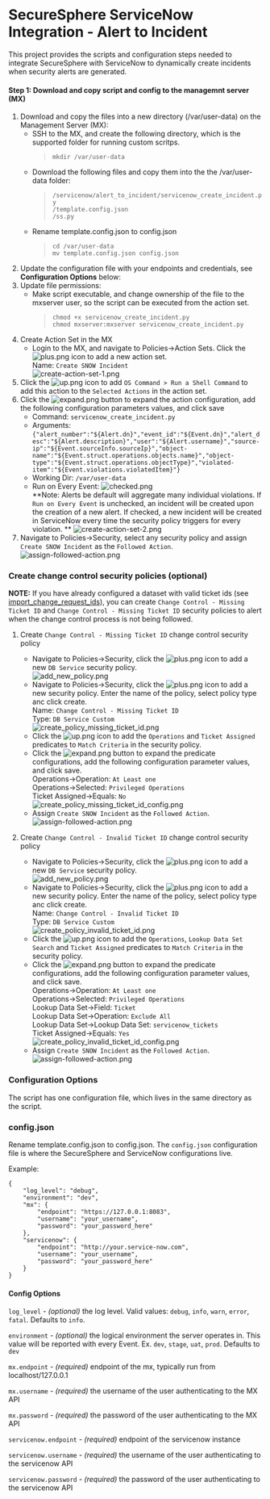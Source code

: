 # SecureSphere ServiceNow Integration - Alert to Incident

This project provides the scripts and configuration steps needed to integrate SecureSphere with ServiceNow to dynamically create incidents when security alerts are generated.  

#### Step 1: Download and copy script and config to the managemnt server (MX)

1. Download and copy the files into a new directory (/var/user-data) on the Management Server (MX):
    - SSH to the MX, and create the following directory, which is the supported folder for running custom scritps.  
        >`mkdir /var/user-data`
    - Download the following files and copy them into the the /var/user-data folder:  
        >`/servicenow/alert_to_incident/servicenow_create_incident.py`  
        `/template.config.json`  
        `/ss.py`  
    - Rename template.config.json to config.json  
        >`cd /var/user-data`  
        `mv template.config.json config.json`  
1. Update the configuration file with your endpoints and credentials, see **Configuration Options** below:
1. Update file permissions:
    - Make script executable, and change ownership of the file to the mxserver user, so the script can be executed from the action set.  
        > `chmod +x servicenow_create_incident.py`  
        `chmod mxserver:mxserver servicenow_create_incident.py`
1. Create Action Set in the MX
    - Login to the MX, and navigate to Policies->Action Sets. Click the ![plus.png](images/plus.png) icon to add a new action set.  
    Name: `Create SNOW Incident`  
    ![create-action-set-1.png](images/create-action-set-1.png)  
1. Click the ![up.png](images/up.png) icon to add `OS Command > Run a Shell Command` to add this action to the `Selected Actions` in the action set.
1. Click the ![expand.png](images/expand.png) button to expand the action configuration, add the following configuration parameters values, and click save  
    - Command: `servicenow_create_incident.py`  
    - Arguments: `{"alert_number":"${Alert.dn}","event_id":"${Event.dn}","alert_desc":"${Alert.description}","user":"${Alert.username}","source-ip":"${Event.sourceInfo.sourceIp}","object-name":"${Event.struct.operations.objects.name}","object-type":"${Event.struct.operations.objectType}","violated-item":"${Event.violations.violatedItem}"}`  
    - Working Dir: `/var/user-data`  
    - Run on Every Event: ![checked.png](images/checked.png)  
    **Note: Alerts be default will aggregate many individual violations. If `Run on Every Event` is unchecked, an incident will be created upon the creation of a new alert. If checked, a new incident will be created in ServiceNow every time the security policy triggers for every violation. **
    ![create-action-set-2.png](images/create-action-set-2.png)    
1. Navigate to Policies->Security, select any security policy and assign `Create SNOW Incident` as the `Followed Action`.
    ![assign-followed-action.png](images/assign-followed-action.png)

### Create change control security policies (optional) ###
**NOTE:** If you have already configured a dataset with valid ticket ids (see [import_change_request_ids](https://github.com/imperva/mx-toolbox/tree/master/servicenow/import_change_request_ids)), you can create `Change Control - Missing Ticket ID` and `Change Control - Missing Ticket ID` security policies to alert when the change control process is not being followed.   


1. Create `Change Control - Missing Ticket ID` change control security policy
    - Navigate to Policies->Security, click the ![plus.png](images/plus.png) icon to add a new `DB Service` security policy.  
        ![add_new_policy.png](images/add_new_policy.png)
    - Navigate to Policies->Security, click the ![plus.png](images/plus.png) icon to add a new security policy.  Enter the name of the policy, select policy type anc click create.   
        Name: `Change Control - Missing Ticket ID`  
        Type: `DB Service Custom`  
        ![create_policy_missing_ticket_id.png](images/create_policy_missing_ticket_id.png)
    - Click the ![up.png](images/up.png) icon to add the `Operations` and `Ticket Assigned` predicates to `Match Criteria` in the security policy.
    - Click the ![expand.png](images/expand.png) button to expand the predicate configurations, add the following configuration parameter values, and click save.  
        Operations->Operation: `At Least one`  
        Operations->Selected: `Privileged Operations`  
        Ticket Assigned->Equals: `No`  
        ![create_policy_missing_ticket_id_config.png](images/create_policy_missing_ticket_id_config.png)
    - Assign `Create SNOW Incident` as the `Followed Action`.  
        ![assign-followed-action.png](images/assign-followed-action.png)  

1. Create `Change Control - Invalid Ticket ID` change control security policy
    - Navigate to Policies->Security, click the ![plus.png](images/plus.png) icon to add a new `DB Service` security policy.  
        ![add_new_policy.png](images/add_new_policy.png)
    - Navigate to Policies->Security, click the ![plus.png](images/plus.png) icon to add a new security policy.  Enter the name of the policy, select policy type anc click create.   
        Name: `Change Control - Invalid Ticket ID`  
        Type: `DB Service Custom`  
        ![create_policy_invalid_ticket_id.png](images/create_policy_invalid_ticket_id.png)
    - Click the ![up.png](images/up.png) icon to add the `Operations`, `Lookup Data Set Search` and `Ticket Assigned` predicates to `Match Criteria` in the security policy.
    - Click the ![expand.png](images/expand.png) button to expand the predicate configurations, add the following configuration parameter values, and click save.  
        Operations->Operation: `At Least one`  
        Operations->Selected: `Privileged Operations`  
        Lookup Data Set->Field: `Ticket`  
        Lookup Data Set->Operation: `Exclude All`  
        Lookup Data Set->Lookup Data Set: `servicenow_tickets`  
        Ticket Assigned->Equals: `Yes`  
        ![create_policy_invalid_ticket_id_config.png](images/create_policy_invalid_ticket_id_config.png)
    - Assign `Create SNOW Incident` as the `Followed Action`.  
        ![assign-followed-action.png](images/assign-followed-action.png)  

### Configuration Options ###

The script has one configuration file, which lives in the same directory as the script.

### config.json ###

Rename template.config.json to config.json.  The `config.json` configuration file is where the SecureSphere and ServiceNow configurations live. 

Example:

```
{
    "log_level": "debug",
    "environment": "dev",
    "mx": {
        "endpoint": "https://127.0.0.1:8083",
        "username": "your_username",
        "password": "your_password_here"
    },
    "servicenow": {
        "endpoint": "http://your.service-now.com",
        "username": "your_username",
        "password": "your_password_here"
    }
}
```

#### Config Options ####

`log_level` - _(optional)_ the log level. Valid values: `debug`, `info`, `warn`, `error`, `fatal`. Defaults to `info`.

`environment` - _(optional)_ the logical environment the server operates in.  This value will be reported with every Event.  Ex. `dev`, `stage`, `uat`, `prod`.  Defaults to `dev`

`mx.endpoint` - _(required)_ endpoint of the mx, typically run from localhost/127.0.0.1

`mx.username` - _(required)_ the username of the user authenticating to the MX API 

`mx.password` - _(required)_ the password of the user authenticating to the MX API 

`servicenow.endpoint` - _(required)_ endpoint of the servicenow instance

`servicenow.username` - _(required)_ the username of the user authenticating to the servicenow API 

`servicenow.password` - _(required)_ the password of the user authenticating to the servicenow API 